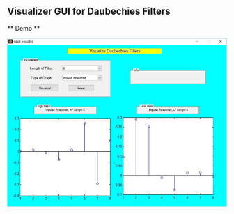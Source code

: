 ## Visualizer GUI for Daubechies Filters

** Demo **

![alt text](https://github.com/Souloist/Projects/blob/master/solutions/Daubechies_Filters/daubVisualizer/GUI%20Example.png "Visualizer")
